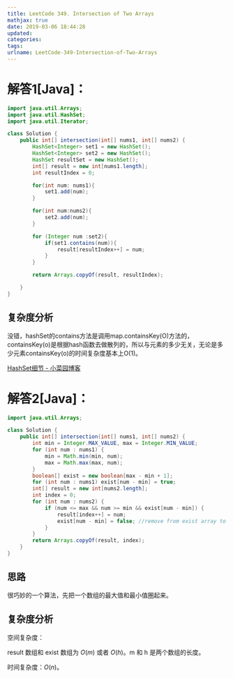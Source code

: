 ```yaml
---
title: LeetCode 349. Intersection of Two Arrays
mathjax: true
date: 2019-03-06 18:44:28
updated:
categories:
tags:
urlname: LeetCode-349-Intersection-of-Two-Arrays
---
```




<!-- more -->

# 解答1[Java]：

```java
import java.util.Arrays;
import java.util.HashSet;
import java.util.Iterator;

class Solution {
    public int[] intersection(int[] nums1, int[] nums2) {
        HashSet<Integer> set1 = new HashSet();
        HashSet<Integer> set2 = new HashSet();
        HashSet resultSet = new HashSet();
        int[] result = new int[nums1.length];
        int resultIndex = 0;

        for(int num: nums1){
            set1.add(num);
        }

        for(int num:nums2){
            set2.add(num);
        }

        for (Integer num :set2){
            if(set1.contains(num)){
                result[resultIndex++] = num;
            }
        }

        return Arrays.copyOf(result, resultIndex);

    }
}
```

## 复杂度分析

没错，hashSet的contains方法是调用map.containsKey(O)方法的，containsKey(o)是根据hash函数去做散列的，所以与元素的多少无关，无论是多少元素containsKey(o)的时间复杂度基本上O(1)。

[HashSet细节 - 小菜园博客](http://bravemind.github.io/blog/2016/06/15/hashSet/)

# 解答2[Java]：

```java
import java.util.Arrays;

class Solution {
    public int[] intersection(int[] nums1, int[] nums2) {
        int min = Integer.MAX_VALUE, max = Integer.MIN_VALUE;
        for (int num : nums1) {
            min = Math.min(min, num);
            max = Math.max(max, num);
        }
        boolean[] exist = new boolean[max - min + 1];
        for (int num : nums1) exist[num - min] = true;
        int[] result = new int[nums2.length];
        int index = 0;
        for (int num : nums2) {
            if (num <= max && num >= min && exist[num - min]) {
                result[index++] = num;
                exist[num - min] = false; //remove from exist array to avoid duplicate
            }
        }
        return Arrays.copyOf(result, index);
    }
}
```

## 思路

很巧妙的一个算法，先把一个数组的最大值和最小值圈起来。

## 复杂度分析

空间复杂度：

result 数组和 exist 数组为 $O(m)​$ 或者 $O(h)​$。m 和 h 是两个数组的长度。

时间复杂度：$O(n)​$。